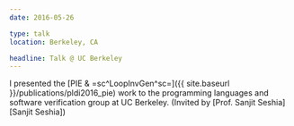 ```yaml
---
date: 2016-05-26

type: talk
location: Berkeley, CA

headline: Talk @ UC Berkeley
---
```


I presented the [PIE & =sc^LoopInvGen^sc=]({{ site.baseurl }}/publications/pldi2016_pie) work
to the programming languages and software verification group at UC Berkeley.
(Invited by [Prof. Sanjit Seshia][Sanjit Seshia])